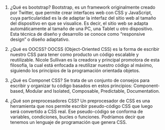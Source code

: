 1. ¿Qué es bootstrap?
Bootstrap, es un framework originalmente creado por Twitter, que permite crear interfaces web con CSS y JavaScript, cuya particularidad es la de adaptar la interfaz del sitio web al tamaño del dispositivo en que se visualice. Es decir, el sitio web se adapta automáticamente al tamaño de una PC, una Tablet u otro dispositivo. Esta técnica de diseño y desarrollo se conoce como “responsive design” o diseño adaptativo.


2. ¿Qué es OOCSS?
OOCSS (Object-Oriented CSS) es la forma de escribir nuestro CSS para tener como producto un código escalable y reutilizable. Nicole Sullivan es la creadora y principal promotora de esta filosofía, la cual está enfocada a reutilizar nuestro código al máximo, siguiendo los principios de la programación orientada objetos.

3. ¿Qué es Componet CSS?
Se trata de un conjunto de consejos para escribir y organizar tu código basados en estos principios: Component-based, Modular and Isolated, Composable, Predictable, Documentation.

4. ¿Qué son preprocesadores CSS?
Un preprocesador de CSS es una herramienta que nos permite escribir pseudo-código CSS que luego será convertido a CSS real. Ese pseudo-código se conforma de variables, condiciones, bucles o funciones. Podríamos decir que tenemos un lenguaje de programación que genera CSS.